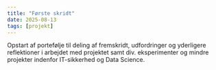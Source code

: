 ```yaml
---
title: "Første skridt"
date: 2025-08-13
tags: [projekt]
---
```


Opstart af portefølje til deling af fremskridt, udfordringer og yderligere reflektioner i arbejdet med projektet samt div. eksperimenter og mindre projekter indenfor IT-sikkerhed og Data Science. 
